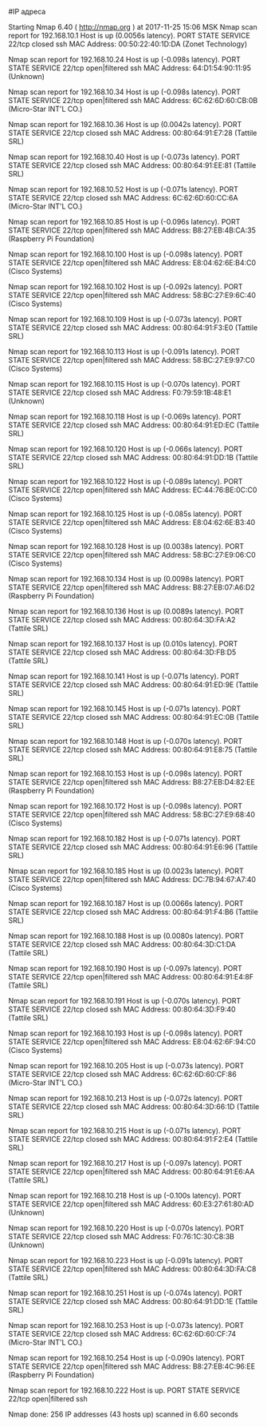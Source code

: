 #IP адреса <a name="7"></a>

Starting Nmap 6.40 ( http://nmap.org ) at 2017-11-25 15:06 MSK
Nmap scan report for 192.168.10.1
Host is up (0.0056s latency).
PORT   STATE  SERVICE
22/tcp closed ssh
MAC Address: 00:50:22:40:1D:DA (Zonet Technology)

Nmap scan report for 192.168.10.24
Host is up (-0.098s latency).
PORT   STATE         SERVICE
22/tcp open|filtered ssh
MAC Address: 64:D1:54:90:11:95 (Unknown)

Nmap scan report for 192.168.10.34
Host is up (-0.098s latency).
PORT   STATE         SERVICE
22/tcp open|filtered ssh
MAC Address: 6C:62:6D:60:CB:0B (Micro-Star INT'L CO.)

Nmap scan report for 192.168.10.36
Host is up (0.0042s latency).
PORT   STATE  SERVICE
22/tcp closed ssh
MAC Address: 00:80:64:91:E7:28 (Tattile SRL)

Nmap scan report for 192.168.10.40
Host is up (-0.073s latency).
PORT   STATE  SERVICE
22/tcp closed ssh
MAC Address: 00:80:64:91:EE:81 (Tattile SRL)

Nmap scan report for 192.168.10.52
Host is up (-0.071s latency).
PORT   STATE  SERVICE
22/tcp closed ssh
MAC Address: 6C:62:6D:60:CC:6A (Micro-Star INT'L CO.)

Nmap scan report for 192.168.10.85
Host is up (-0.096s latency).
PORT   STATE         SERVICE
22/tcp open|filtered ssh
MAC Address: B8:27:EB:4B:CA:35 (Raspberry Pi Foundation)

Nmap scan report for 192.168.10.100
Host is up (-0.098s latency).
PORT   STATE         SERVICE
22/tcp open|filtered ssh
MAC Address: E8:04:62:6E:B4:C0 (Cisco Systems)

Nmap scan report for 192.168.10.102
Host is up (-0.092s latency).
PORT   STATE         SERVICE
22/tcp open|filtered ssh
MAC Address: 58:BC:27:E9:6C:40 (Cisco Systems)

Nmap scan report for 192.168.10.109
Host is up (-0.073s latency).
PORT   STATE  SERVICE
22/tcp closed ssh
MAC Address: 00:80:64:91:F3:E0 (Tattile SRL)

Nmap scan report for 192.168.10.113
Host is up (-0.091s latency).
PORT   STATE         SERVICE
22/tcp open|filtered ssh
MAC Address: 58:BC:27:E9:97:C0 (Cisco Systems)

Nmap scan report for 192.168.10.115
Host is up (-0.070s latency).
PORT   STATE  SERVICE
22/tcp closed ssh
MAC Address: F0:79:59:1B:48:E1 (Unknown)

Nmap scan report for 192.168.10.118
Host is up (-0.069s latency).
PORT   STATE  SERVICE
22/tcp closed ssh
MAC Address: 00:80:64:91:ED:EC (Tattile SRL)

Nmap scan report for 192.168.10.120
Host is up (-0.066s latency).
PORT   STATE  SERVICE
22/tcp closed ssh
MAC Address: 00:80:64:91:DD:1B (Tattile SRL)

Nmap scan report for 192.168.10.122
Host is up (-0.089s latency).
PORT   STATE         SERVICE
22/tcp open|filtered ssh
MAC Address: EC:44:76:BE:0C:C0 (Cisco Systems)

Nmap scan report for 192.168.10.125
Host is up (-0.085s latency).
PORT   STATE         SERVICE
22/tcp open|filtered ssh
MAC Address: E8:04:62:6E:B3:40 (Cisco Systems)

Nmap scan report for 192.168.10.128
Host is up (0.0038s latency).
PORT   STATE         SERVICE
22/tcp open|filtered ssh
MAC Address: 58:BC:27:E9:06:C0 (Cisco Systems)

Nmap scan report for 192.168.10.134
Host is up (0.0098s latency).
PORT   STATE         SERVICE
22/tcp open|filtered ssh
MAC Address: B8:27:EB:07:A6:D2 (Raspberry Pi Foundation)

Nmap scan report for 192.168.10.136
Host is up (0.0089s latency).
PORT   STATE  SERVICE
22/tcp closed ssh
MAC Address: 00:80:64:3D:FA:A2 (Tattile SRL)

Nmap scan report for 192.168.10.137
Host is up (0.010s latency).
PORT   STATE  SERVICE
22/tcp closed ssh
MAC Address: 00:80:64:3D:FB:D5 (Tattile SRL)

Nmap scan report for 192.168.10.141
Host is up (-0.071s latency).
PORT   STATE  SERVICE
22/tcp closed ssh
MAC Address: 00:80:64:91:ED:9E (Tattile SRL)

Nmap scan report for 192.168.10.145
Host is up (-0.071s latency).
PORT   STATE  SERVICE
22/tcp closed ssh
MAC Address: 00:80:64:91:EC:0B (Tattile SRL)

Nmap scan report for 192.168.10.148
Host is up (-0.070s latency).
PORT   STATE  SERVICE
22/tcp closed ssh
MAC Address: 00:80:64:91:E8:75 (Tattile SRL)

Nmap scan report for 192.168.10.153
Host is up (-0.098s latency).
PORT   STATE         SERVICE
22/tcp open|filtered ssh
MAC Address: B8:27:EB:D4:82:EE (Raspberry Pi Foundation)

Nmap scan report for 192.168.10.172
Host is up (-0.098s latency).
PORT   STATE         SERVICE
22/tcp open|filtered ssh
MAC Address: 58:BC:27:E9:68:40 (Cisco Systems)

Nmap scan report for 192.168.10.182
Host is up (-0.071s latency).
PORT   STATE  SERVICE
22/tcp closed ssh
MAC Address: 00:80:64:91:E6:96 (Tattile SRL)

Nmap scan report for 192.168.10.185
Host is up (0.0023s latency).
PORT   STATE         SERVICE
22/tcp open|filtered ssh
MAC Address: DC:7B:94:67:A7:40 (Cisco Systems)

Nmap scan report for 192.168.10.187
Host is up (0.0066s latency).
PORT   STATE  SERVICE
22/tcp closed ssh
MAC Address: 00:80:64:91:F4:B6 (Tattile SRL)

Nmap scan report for 192.168.10.188
Host is up (0.0080s latency).
PORT   STATE  SERVICE
22/tcp closed ssh
MAC Address: 00:80:64:3D:C1:DA (Tattile SRL)

Nmap scan report for 192.168.10.190
Host is up (-0.097s latency).
PORT   STATE         SERVICE
22/tcp open|filtered ssh
MAC Address: 00:80:64:91:E4:8F (Tattile SRL)

Nmap scan report for 192.168.10.191
Host is up (-0.070s latency).
PORT   STATE  SERVICE
22/tcp closed ssh
MAC Address: 00:80:64:3D:F9:40 (Tattile SRL)

Nmap scan report for 192.168.10.193
Host is up (-0.098s latency).
PORT   STATE         SERVICE
22/tcp open|filtered ssh
MAC Address: E8:04:62:6F:94:C0 (Cisco Systems)

Nmap scan report for 192.168.10.205
Host is up (-0.073s latency).
PORT   STATE  SERVICE
22/tcp closed ssh
MAC Address: 6C:62:6D:60:CF:86 (Micro-Star INT'L CO.)

Nmap scan report for 192.168.10.213
Host is up (-0.072s latency).
PORT   STATE  SERVICE
22/tcp closed ssh
MAC Address: 00:80:64:3D:66:1D (Tattile SRL)

Nmap scan report for 192.168.10.215
Host is up (-0.071s latency).
PORT   STATE  SERVICE
22/tcp closed ssh
MAC Address: 00:80:64:91:F2:E4 (Tattile SRL)

Nmap scan report for 192.168.10.217
Host is up (-0.097s latency).
PORT   STATE         SERVICE
22/tcp open|filtered ssh
MAC Address: 00:80:64:91:E6:AA (Tattile SRL)

Nmap scan report for 192.168.10.218
Host is up (-0.100s latency).
PORT   STATE         SERVICE
22/tcp open|filtered ssh
MAC Address: 60:E3:27:61:80:AD (Unknown)

Nmap scan report for 192.168.10.220
Host is up (-0.070s latency).
PORT   STATE  SERVICE
22/tcp closed ssh
MAC Address: F0:76:1C:30:C8:3B (Unknown)

Nmap scan report for 192.168.10.223
Host is up (-0.091s latency).
PORT   STATE         SERVICE
22/tcp open|filtered ssh
MAC Address: 00:80:64:3D:FA:C8 (Tattile SRL)

Nmap scan report for 192.168.10.251
Host is up (-0.074s latency).
PORT   STATE  SERVICE
22/tcp closed ssh
MAC Address: 00:80:64:91:DD:1E (Tattile SRL)

Nmap scan report for 192.168.10.253
Host is up (-0.073s latency).
PORT   STATE  SERVICE
22/tcp closed ssh
MAC Address: 6C:62:6D:60:CF:74 (Micro-Star INT'L CO.)

Nmap scan report for 192.168.10.254
Host is up (-0.090s latency).
PORT   STATE         SERVICE
22/tcp open|filtered ssh
MAC Address: B8:27:EB:4C:96:EE (Raspberry Pi Foundation)

Nmap scan report for 192.168.10.222
Host is up.
PORT   STATE         SERVICE
22/tcp open|filtered ssh

Nmap done: 256 IP addresses (43 hosts up) scanned in 6.60 seconds
